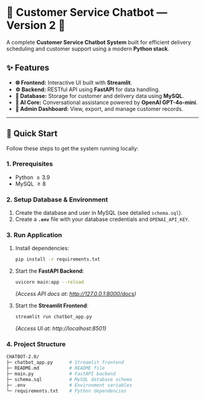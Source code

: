 # 🧠 Customer Service Chatbot — Version 2 🤖

A complete **Customer Service Chatbot System** built for efficient delivery scheduling and customer support using a modern **Python stack**.

## ✨ Features

* **🌐 Frontend:** Interactive UI built with **Streamlit**.
* **⚙️ Backend:** RESTful API using **FastAPI** for data handling.
* **💾 Database:** Storage for customer and delivery data using **MySQL**.
* **🧠 AI Core:** Conversational assistance powered by **OpenAI GPT-4o-mini**.
* **🔐 Admin Dashboard:** View, export, and manage customer records.

---

## 🚀 Quick Start

Follow these steps to get the system running locally:

### 1. Prerequisites

* Python $\ge 3.9$
* MySQL $\ge 8$

### 2. Setup Database & Environment

1.  Create the database and user in MySQL (see detailed `schema.sql`).
2.  Create a **`.env`** file with your database credentials and `OPENAI_API_KEY`.

### 3. Run Application

1.  Install dependencies:
    ```bash
    pip install -r requirements.txt
    ```
2.  Start the **FastAPI Backend**:
    ```bash
    uvicorn main:app --reload
    ```
    *(Access API docs at: http://127.0.0.1:8000/docs)*

3.  Start the **Streamlit Frontend**:
    ```bash
    streamlit run chatbot_app.py
    ```
    *(Access UI at: http://localhost:8501)*

### 4. Project Structure

```bash
CHATBOT-2.0/
├─ chatbot_app.py      # Streamlit frontend
├─ README.md           # README file
├─ main.py             # FastAPI backend
├─ schema.sql          # MySQL database schema
├─ .env                # Environment variables
└─ requirements.txt    # Python dependencies
